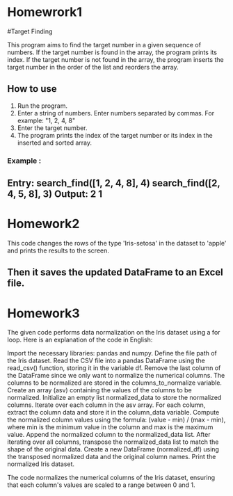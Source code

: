 # Homewrork1
#Target Finding

This program aims to find the target number in a given sequence of numbers. If the target number is found in the array, the program prints its index.
If the target number is not found in the array, the program inserts the target number in the order of the list and reorders the array.
## How to use

1. Run the program.
2. Enter a string of numbers. Enter numbers separated by commas. For example: "1, 2, 4, 8"
3. Enter the target number.
4. The program prints the index of the target number or its index in the inserted and sorted array.
### Example :

Entry:
search_find([1, 2, 4, 8], 4)
search_find([2, 4, 5, 8], 3)
Output:
2
1
-----------------------------------------------------------------------------------------------------
 # Homework2
 This code changes the rows of the type 'Iris-setosa' in the dataset to 'apple' and prints the results to the screen. 
 
 Then it saves the updated DataFrame to an Excel file.
----------------------------------------------------------------------------------------------------------
 # Homework3 
The given code performs data normalization on the Iris dataset using a for loop. Here is an explanation of the code in English:

   Import the necessary libraries: pandas and numpy.
   Define the file path of the Iris dataset.
   Read the CSV file into a pandas DataFrame using the read_csv() function, storing it in the variable df.
   Remove the last column of the DataFrame since we only want to normalize the numerical columns. The columns to be normalized are stored in the columns_to_normalize variable.
   Create an array (asv) containing the values of the columns to be normalized.
   Initialize an empty list normalized_data to store the normalized columns.
   Iterate over each column in the asv array.
   For each column, extract the column data and store it in the column_data variable.
   Compute the normalized column values using the formula: (value - min) / (max - min), where min is the minimum value in the column and max is the maximum value.
   Append the normalized column to the normalized_data list.
   After iterating over all columns, transpose the normalized_data list to match the shape of the original data.
   Create a new DataFrame (normalized_df) using the transposed normalized data and the original column names.
   Print the normalized Iris dataset.

The code normalizes the numerical columns of the Iris dataset, ensuring that each column's values are scaled to a range between 0 and 1.
